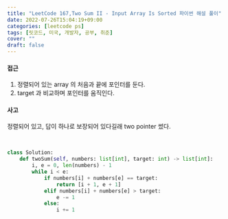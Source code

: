 ```yaml
---
title: "LeetCode 167,Two Sum II - Input Array Is Sorted 파이썬 해설 풀이"
date: 2022-07-26T15:04:19+09:00
categories: [leetcode ps]
tags: [릿코드, 미국, 개발자, 공부, 취준]
cover: ""
draft: false
---
```


#### **접근**

1. 정렬되어 있는 array 의 처음과 끝에 포인터를 둔다.
2. target 과 비교하며 포인터를 움직인다.

#### **사고**

정렬되어 있고, 답이 하나로 보장되어 있다길래 two pointer 썼다.

&nbsp;

```python
class Solution:
    def twoSum(self, numbers: list[int], target: int) -> list[int]:
        i, e = 0, len(numbers) - 1
        while i < e:
            if numbers[i] + numbers[e] == target:
                return [i + 1, e + 1]
            elif numbers[i] + numbers[e] > target:
                e -= 1
            else:
                i += 1
```
